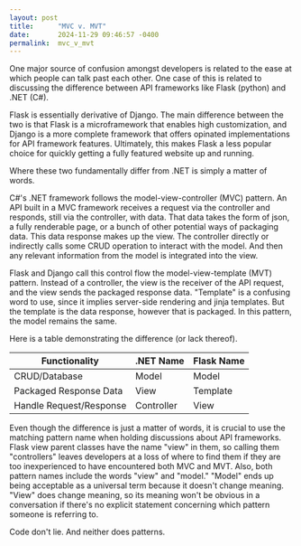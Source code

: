 ```yaml
---
layout: post
title:      "MVC v. MVT"
date:       2024-11-29 09:46:57 -0400
permalink:  mvc_v_mvt
---
```



One major source of confusion amongst developers is related to the ease at which people can talk past each other. One case of this is related to discussing the difference between API frameworks like Flask (python) and .NET (C#).

Flask is essentially derivative of Django. The main difference between the two is that Flask is a microframework that enables high customization, and Django is a more complete framework that offers opinated implementations for API framework features. Ultimately, this makes Flask a less popular choice for quickly getting a fully featured website up and running.

Where these two fundamentally differ from .NET is simply a matter of words.

C#'s .NET framework follows the model-view-controller (MVC) pattern. An API built in a MVC framework receives a request via the controller and responds, still via the controller, with data. That data takes the form of json, a fully renderable page, or a bunch of other potential ways of packaging data. This data response makes up the view. The controller directly or indirectly calls some CRUD operation  to interact with the model. And then any relevant information from the model is integrated into the view.

Flask and Django call this control flow the model-view-template (MVT) pattern. Instead of a controller, the view is the receiver of the API request, and the view sends the packaged response data. "Template" is a confusing word to use, since it implies server-side rendering and jinja templates. But the template is the data response, however that is packaged. In this pattern, the model remains the same.

Here is a table demonstrating the difference (or lack thereof).


| Functionality           	| .NET Name  	| Flask Name 	|
|-------------------------	|------------	|------------	|
| CRUD/Database           	| Model      	| Model      	|
| Packaged Response Data  	| View       	| Template   	|
| Handle Request/Response 	| Controller 	| View       	|


Even though the difference is just a matter of words, it is crucial to use the matching pattern name when holding discussions about API frameworks. Flask view parent classes have the name "view" in them, so calling them "controllers" leaves developers at a loss of where to find them if they are too inexperienced to have encountered both MVC and MVT. Also, both pattern names include the words "view" and "model." "Model" ends up being acceptable as a universal term because it doesn't change meaning. "View" does change meaning, so its meaning won't be obvious in a conversation if there's no explicit statement concerning which pattern someone is referring to.

Code don't lie. And neither does patterns.
